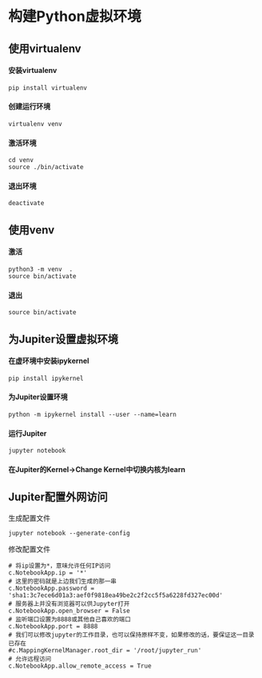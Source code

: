 # 构建Python虚拟环境


## 使用virtualenv

#### 安装virtualenv

```
pip install virtualenv

```

#### 创建运行环境

```
virtualenv venv

```

#### 激活环境

```
cd venv
source ./bin/activate
```

#### 退出环境

```
deactivate
```

## 使用venv

#### 激活

```
python3 -m venv  .
source bin/activate
```

#### 退出

```
source bin/activate
```

## 为Jupiter设置虚拟环境

#### 在虚环境中安装ipykernel

```
pip install ipykernel
```

#### 为Jupiter设置环境

```
python -m ipykernel install --user --name=learn

```

#### 运行Jupiter

```
jupyter notebook

```

#### 在Jupiter的Kernel->Change Kernel中切换内核为learn

## Jupiter配置外网访问

生成配置文件
```
jupyter notebook --generate-config
```

修改配置文件
```
# 将ip设置为*，意味允许任何IP访问
c.NotebookApp.ip = '*'
# 这里的密码就是上边我们生成的那一串
c.NotebookApp.password = 'sha1:3c7ece6d01a3:aef0f9818ea49be2c2f2cc5f5a6228fd327ec00d'
# 服务器上并没有浏览器可以供Jupyter打开
c.NotebookApp.open_browser = False
# 监听端口设置为8888或其他自己喜欢的端口
c.NotebookApp.port = 8888
# 我们可以修改jupyter的工作目录，也可以保持原样不变，如果修改的话，要保证这一目录已存在
#c.MappingKernelManager.root_dir = '/root/jupyter_run'
# 允许远程访问
c.NotebookApp.allow_remote_access = True
```
